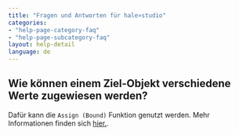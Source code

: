 ```yaml
---
title: "Fragen und Antworten für hale»studio"
categories:
- "help-page-category-faq"
- "help-page-subcategory-faq"
layout: help-detail
language: de
---
```


<h2>Wie können einem Ziel-Objekt verschiedene Werte zugewiesen werden?</h2>

Dafür kann die <code>Assign (Bound)</code> Funktion genutzt werden. 
Mehr Informationen finden sich <a href="http://help.halestudio.org/latest/index.jsp?topic=%2Feu.esdihumboldt.cst.doc.functions%2Ffunctions%2Feu.esdihumboldt.hale.align.assign.bound.html&cp%3D0_6_3_1_21"> hier.</a>.


